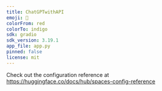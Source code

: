 ```yaml
---
title: ChatGPTwithAPI
emoji: 🚀
colorFrom: red
colorTo: indigo
sdk: gradio
sdk_version: 3.19.1
app_file: app.py
pinned: false
license: mit
---
```


Check out the configuration reference at https://huggingface.co/docs/hub/spaces-config-reference
